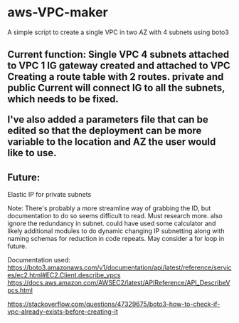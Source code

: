 # aws-VPC-maker
A simple script to create a single VPC in two AZ with 4 subnets using boto3

<h2>Current function:</hj>
Single VPC
4 subnets attached to VPC
1 IG gateway created and attached to VPC
Creating a route table with 2 routes. private and public
Current will connect IG to all the subnets, which needs to be fixed.

I've also added a parameters file that can be edited so that the deployment can be more variable to the location and AZ the user would like to use.


<h2>Future:</h2>
Elastic IP for private subnets

Note:
There's probably a more streamline way of grabbing the ID, but documentation to do so seems difficult to read. Must research more. also ignore the redundancy in subnet. could have used some calculator and likely additional modules to do dynamic changing IP subnetting along with naming schemas for reduction in code repeats. May consider a for loop in future.

Documentation used: https://boto3.amazonaws.com/v1/documentation/api/latest/reference/services/ec2.html#EC2.Client.describe_vpcs
https://docs.aws.amazon.com/AWSEC2/latest/APIReference/API_DescribeVpcs.html

https://stackoverflow.com/questions/47329675/boto3-how-to-check-if-vpc-already-exists-before-creating-it

